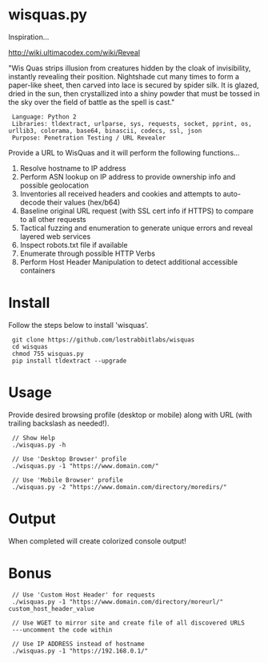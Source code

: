 # wisquas.py
Inspiration... 

http://wiki.ultimacodex.com/wiki/Reveal

"Wis Quas strips illusion from creatures hidden by the cloak of invisibility, instantly revealing their position. Nightshade cut many times to form a paper-like sheet, then carved into lace is secured by spider silk. It is glazed, dried in the sun, then crystallized into a shiny powder that must be tossed in the sky over the field of battle as the spell is cast."

     Language: Python 2
     Libraries: tldextract, urlparse, sys, requests, socket, pprint, os, urllib3, colorama, base64, binascii, codecs, ssl, json
     Purpose: Penetration Testing / URL Revealer


Provide a URL to WisQuas and it will perform the following functions...
1. Resolve hostname to IP address
2. Perform ASN lookup on IP address to provide ownership info and possible geolocation
3. Inventories all received headers and cookies and attempts to auto-decode their values (hex/b64)
4. Baseline original URL request (with SSL cert info if HTTPS) to compare to all other requests
5. Tactical fuzzing and enumeration to generate unique errors and reveal layered web services
6. Inspect robots.txt file if available
7. Enumerate through possible HTTP Verbs
8. Perform Host Header Manipulation to detect additional accessible containers


# Install
Follow the steps below to install 'wisquas'.

     git clone https://github.com/lostrabbitlabs/wisquas
     cd wisquas
     chmod 755 wisquas.py
     pip install tldextract --upgrade


# Usage
Provide desired browsing profile (desktop or mobile) along with URL (with trailing backslash as needed!).


     // Show Help
     ./wisquas.py -h

     // Use 'Desktop Browser' profile
     ./wisquas.py -1 "https://www.domain.com/"

     // Use 'Mobile Browser' profile
     ./wisquas.py -2 "https://www.domain.com/directory/moredirs/"


# Output
When completed will create colorized console output!


# Bonus

     // Use 'Custom Host Header' for requests
     ./wisquas.py -1 "https://www.domain.com/directory/moreurl/" custom_host_header_value

     // Use WGET to mirror site and create file of all discovered URLS
     ---uncomment the code within
     
     // Use IP ADDRESS instead of hostname
     ./wisquas.py -1 "https://192.168.0.1/"


